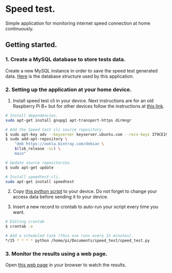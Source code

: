 # Speed test.

Simple application for monitoring internet speed connection at home continuously.

## Getting started.

### 1. Create a MySQL database to store tests data.

Create a new MySQL instance in order to save the speed test generated data. [Here](database/database.sql) is the database structure used by this application.

### 2. Setting up the application at your home device.

1. Install speed test cli in your device. Next instructions are for an old Raspberry Pi B+ but for other devices follow the instructions at [this link](https://www.speedtest.net/es/apps/cli).

  ```bash
  # Install dependencies.
  sudo apt-get install gnupg1 apt-transport-https dirmngr

  # Add the Speed test cli source repository.
  $ sudo apt-key adv --keyserver keyserver.ubuntu.com --recv-keys 379CE192D401AB61
  $ sudo add-apt-repository \
      "deb https://ookla.bintray.com/debian \
      $(lsb_release -sc) \
      main"

  # Update source repositories.
  $ sudo apt-get update

  # Install speedtest-cli.
  sudo apt-get install speedtest
  ```

2. Copy [this python script](python/speed_test.py) to your device. Do not forget to change your access data before sending it to your device.

3. Insert a new record to crontab to auto-run your script every time you want.

  ```bash
  # Editing crontab
  $ crontab -e

  # Add a scheduled task (this one runs every 15 minutes).
  */15 * * * * python /home/pi/Documents/speed_test/speed_test.py
  ```

### 3. Monitor the results using a web page.

 Open [this web page](web_page/index.html) in your browser to watch the results.
